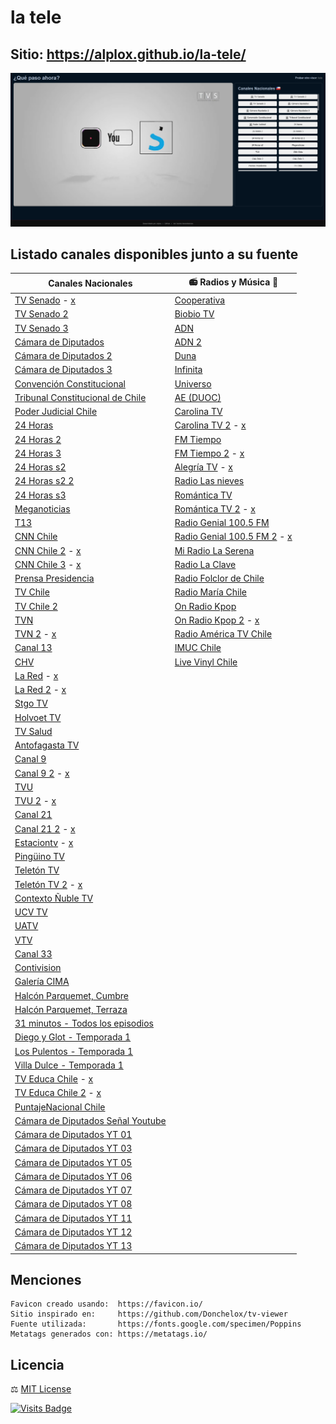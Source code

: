 # la tele
## Sitio: https://alplox.github.io/la-tele/

[![](https://raw.githubusercontent.com/Alplox/la-tele/master/preview.png)](https://alplox.github.io/la-tele/)

## Listado canales disponibles junto a su fuente
| Canales Nacionales                                                                                                                  | 📻 Radios y Música 🎵                                                                       |
|-------------------------------------------------------------------------------------------------------------------------------------|---------------------------------------------------------------------------------------------|
| [TV Senado](https://tv.senado.cl/) - [x](https://www.m3u.cl/iptv-chile.php)                                                         | [Cooperativa](http://programas.cooperativa.cl/showalairelibre/)                             |
| [TV Senado 2](https://tv.senado.cl/)                                                                                                | [Biobio TV](https://www.biobiochile.cl/biobiotv/)                                           |
| [TV Senado 3](https://www.youtube.com/channel/UC4GJ43VNn4AYfiYa0RBCHQg)                                                             | [ADN](http://tv.adnradio.cl/)                                                               |
| [Cámara de Diputados](http://www.cdtv.cl//)                                                                                         | [ADN 2](https://www.youtube.com/channel/UCczkrFICr0xEgDsk51zZojA)                           |
| [Cámara de Diputados 2](http://webtv.camara.cl/)                                                                                    | [Duna](https://www.duna.cl/tv/)                                                             |
| [Cámara de Diputados 3](http://webtv.camara.cl/)                                                                                    | [Infinita](http://www.infinita.cl/home/)                                                    |
| [Convención Constitucional](https://www.convencion.tv/)                                                                             | [Universo](https://www.universo.cl/)                                                        |
| [Tribunal Constitucional de Chile](https://www.youtube.com/channel/UCZaI-1N1oaGb-U8K2VNztjg)                                        | [AE (DUOC)](https://www.aeradio.cl/)                                                        |
| [Poder Judicial Chile](https://www.youtube.com/channel/UCo0C1-ocUG9a0Yb3iO0V-xg)                                                    | [Carolina TV](https://www.carolina.cl/tv/)                                                  |
| [24 Horas](https://www.youtube.com/channel/UCTXNz3gjAypWp3EhlIATEJQ)                                                                | [Carolina TV 2](https://www.carolina.cl/tv/) - [x](https://www.chileiptv.cl/)               |
| [24 Horas 2](https://www.24horas.cl/envivo/)                                                                                        | [FM Tiempo](https://www.fmtiempo.cl/)                                                       |
| [24 Horas 3](https://www.24horas.cl/envivo/)                                                                                        | [FM Tiempo 2](https://www.fmtiempo.cl/) - [x](https://www.chileiptv.cl/)                    |
| [24 Horas s2](https://www.24horas.cl/envivo/)                                                                                       | [Alegría TV](https://www.alegriafm.cl/) - [x](https://www.chileiptv.cl/)                    |
| [24 Horas s2 2](https://www.24horas.cl/envivo/)                                                                                     | [Radio Las nieves](https://www.rln.cl/)                                                     |
| [24 Horas s3](https://www.24horas.cl/envivo/)                                                                                       | [Romántica TV](https://www.romantica.cl/romantica-tv/)                                      |
| [Meganoticias](https://www.youtube.com/channel/UCkccyEbqhhM3uKOI6Shm-4Q)                                                            | [Romántica TV 2](https://www.romantica.cl/romantica-tv/) - [x](https://www.chileiptv.cl/)   |
| [T13](https://www.youtube.com/channel/UCsRnhjcUCR78Q3Ud6OXCTNg)                                                                     | [Radio Genial 100.5 FM](https://radiogenial.cl/)                                            |
| [CNN Chile](https://www.youtube.com/channel/UCpOAcjJNAp0Y0fhznRrXIJQ)                                                               | [Radio Genial 100.5 FM 2](https://radiogenial.cl/) - [x](https://www.m3u.cl/iptv-chile.php) |
| [CNN Chile 2](https://www.cnnchile.com/) - [x](https://www.m3u.cl/iptv-chile.php)                                                   | [Mi Radio La Serena](https://www.youtube.com/channel/UClJiriqxFwmmVIQeASJfICQ)              |
| [CNN Chile 3](https://www.cnnchile.com/) - [x](https://github.com/AINMcl/AINMcl.github.io/tree/master/Monitores)                    | [Radio La Clave](https://radiolaclave.cl/)                                                  |
| [Prensa Presidencia](https://prensa.presidencia.cl/streaming.aspx)                                                                  | [Radio Folclor de Chile](https://www.youtube.com/channel/UC0Hl8kJe8Xwv8g63Q4qefQg)          |
| [TV Chile](https://www.tvchile.cl/envivo/)                                                                                          | [Radio María Chile](https://www.youtube.com/channel/UClMwb2kCYemWyDIZ2dYttKA)               |
| [TV Chile 2](https://www.tvchile.cl/envivo/)                                                                                        | [On Radio Kpop](https://onradiochile.cl/kpop/)                                              |
| [TVN](https://www.youtube.com/channel/UCaVaCaiG6qRzDiJDuEGKOhQ)                                                                     | [On Radio Kpop 2](https://onradiochile.cl/kpop/) - [x](https://www.m3u.cl/iptv-chile.php)   |
| [TVN 2](https://www.24horas.cl/envivo/) - [x](https://www.m3u.cl/iptv-chile.php)                                                    | [Radio América TV Chile](http://www.radioamerica.cl/)                                       |
| [Canal 13](https://www.youtube.com/channel/UCd4D3LfXC_9MY2zSv_3gMgw)                                                                | [IMUC Chile](https://www.youtube.com/channel/UCIIDtZoaK9UZi4FaGMmL_hw)                      |
| [CHV](https://www.youtube.com/channel/UC8EdTmyUaFIfZvVttJ9lgIA)                                                                     | [Live Vinyl Chile](https://www.youtube.com/channel/UC8FJRxSiunppaD0sZgL7H_A)                |
| [La Red](https://www.lared.cl/senal-online) - [x](https://github.com/AINMcl/AINMcl.github.io/tree/master/Monitores)                 |                                                                                             |
| [La Red 2](https://www.lared.cl/senal-online) - [x](https://raw.githubusercontent.com/Televito/TDT-Mundo/main/IPTV)                 |                                                                                             |
| [Stgo TV](https://www.santiagotelevision.cl/)                                                                                       |                                                                                             |
| [Holvoet TV](https://holvoet.cl/en-vivo/)                                                                                           |                                                                                             |
| [TV Salud](https://tvsalud.cl/)                                                                                                     |                                                                                             |
| [Antofagasta TV](https://www.antofagasta.tv/)                                                                                       |                                                                                             |
| [Canal 9](https://www.canal9.cl/en-vivo/)                                                                                           |                                                                                             |
| [Canal 9 2](https://www.canal9.cl/en-vivo/) - [x](https://www.chileiptv.cl/)                                                        |                                                                                             |
| [TVU](https://www.tvu.cl/)                                                                                                          |                                                                                             |
| [TVU 2](https://www.tvu.cl/) - [x](https://www.chileiptv.cl/)                                                                       |                                                                                             |
| [Canal 21](https://www.canal21tv.cl/wp/en-vivo/)                                                                                    |                                                                                             |
| [Canal 21 2](https://www.canal21tv.cl/wp/en-vivo/) - [x](https://www.chileiptv.cl/)                                                 |                                                                                             |
| [Estaciontv](https://www.estaciontv.cl/site/) - [x](https://www.chileiptv.cl/)                                                      |                                                                                             |
| [Pingüino TV](https://elpinguino.com/reproductor/)                                                                                  |                                                                                             |
| [Teletón TV](https://teletontv.cl/)                                                                                                 |                                                                                             |
| [Teletón TV 2](https://teletontv.cl/) - [x](https://www.chileiptv.cl/)                                                              |                                                                                             |
| [Contexto Ñuble TV](https://tv.contextonuble.cl/)                                                                                   |                                                                                             |
| [UCV TV](https://pucvmultimedios.cl/senal-online-tv.php)                                                                            |                                                                                             |
| [UATV](https://uatv.cl/uatv-en-vivo/)                                                                                               |                                                                                             |
| [VTV](http://canalvtv.cl/vtv/)                                                                                                      |                                                                                             |
| [Canal 33](http://www.canal33.cl/online.php)                                                                                        |                                                                                             |
| [Contivision](http://w.contivision.cl/cvn/envivo.php)                                                                               |                                                                                             |
| [Galería CIMA](https://www.youtube.com/channel/UC4GOcOKkEefz5NamN4WyMFg)                                                            |                                                                                             |
| [Halcón Parquemet, Cumbre](https://halcon.parquemet.cl/index.html)                                                                  |                                                                                             |
| [Halcón Parquemet, Terraza](https://halcon.parquemet.cl/index.html)                                                                 |                                                                                             |
| [31 minutos - Todos los episodios](https://www.youtube.com/playlist?list=PLVI9tQggdGtFXgCwpjTM_d2pdH6ABeRFL)                        |                                                                                             |
| [Diego y Glot - Temporada 1](https://www.youtube.com/watch?v=J3cLcZ1QhFE&list=PLnDONcPxnlq2s8zwIuJt8_JI4Tf3amd6u)                   |                                                                                             |
| [Los Pulentos - Temporada 1](https://www.youtube.com/playlist?list=PLnDONcPxnlq2gZlH-OAXCnIeyPwMpQuUb)                              |                                                                                             |
| [Villa Dulce - Temporada 1](https://www.youtube.com/playlist?list=PLnDONcPxnlq1V8zLL54a6luAy4Wp6ldK3)                               |                                                                                             |
| [TV Educa Chile](https://www.tvn.cl/envivo/tveducachile/) - [x](https://www.m3u.cl/iptv-chile.php)                                  |                                                                                             |
| [TV Educa Chile 2](https://www.tvn.cl/envivo/tveducachile/) - [x](https://github.com/AINMcl/AINMcl.github.io/tree/master/Monitores) |                                                                                             |
| [PuntajeNacional Chile](https://www.youtube.com/channel/UCCY6xIXHmGBGZUgUYxtfKSg)                                                   |                                                                                             |
| [Cámara de Diputados Señal Youtube](https://www.youtube.com/channel/UCYd5k2TyOyOmUJNx0SH17KA)                                       |                                                                                             |
| [Cámara de Diputados YT 01](https://www.youtube.com/channel/UCcULnWuDzgQG9yF0Dv3DIgg)                                               |                                                                                             |
| [Cámara de Diputados YT 03](https://www.youtube.com/channel/UCF6KgLfQqQzekn8U1DwVs9g)                                               |                                                                                             |
| [Cámara de Diputados YT 05](https://www.youtube.com/channel/UC0QKtI8NpeMObauDylsSUDA)                                               |                                                                                             |
| [Cámara de Diputados YT 06](https://www.youtube.com/channel/UCspWzpGflwb6A8PZqWw49CQ)                                               |                                                                                             |
| [Cámara de Diputados YT 07](https://www.youtube.com/channel/UCyVjDDBZGDywVGrpGBvGEsw)                                               |                                                                                             |
| [Cámara de Diputados YT 08](https://www.youtube.com/channel/UCCtDbZzh63vgU_BWHRGsbug)                                               |                                                                                             |
| [Cámara de Diputados YT 11](https://www.youtube.com/channel/UCYPKjGKq2yLbAnmth5rFZmQ)                                               |                                                                                             |
| [Cámara de Diputados YT 12](https://www.youtube.com/channel/UCVOWFY-sgbDglBsfOap9okg)                                               |                                                                                             |
| [Cámara de Diputados YT 13](https://www.youtube.com/channel/UC33MG3YdoQ16a8a3wODh6lw)                                               |                                                                                             |

## Menciones
```
Favicon creado usando:  https://favicon.io/
Sitio inspirado en:     https://github.com/Donchelox/tv-viewer
Fuente utilizada:       https://fonts.google.com/specimen/Poppins
Metatags generados con: https://metatags.io/
```

## Licencia
⚖️ [MIT License](https://github.com/Alplox/la-tele/blob/main/LICENSE)

[![Visits Badge](https://badges.pufler.dev/visits/Alplox/la-tele)](https://badges.pufler.dev)
